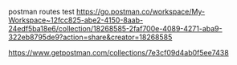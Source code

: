 postman routes test
https://go.postman.co/workspace/My-Workspace~12fcc825-abe2-4150-8aab-24edf5ba18e6/collection/18268585-2faf700e-4089-4271-aba9-322eb8795de9?action=share&creator=18268585

https://www.getpostman.com/collections/7e3cf09d4ab0f5ee7438
